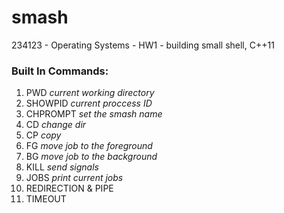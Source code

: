 # smash
234123 - Operating Systems - HW1 - building small shell, C++11

<h3> Built In Commands: </h3>

<ol>
  <li>PWD <em>current working directory</em></li>
  <li>SHOWPID <em>current proccess ID</em></li>
  <li>CHPROMPT <em>set the smash name</em></li>
  <li>CD <em>change dir</em></li>
  <li>CP <em>copy</em></li>
  <li>FG <em>move job to the foreground</em></li>
  <li>BG <em>move job to the background</em></li>
  <li>KILL <em>send signals</em></li>
  <li>JOBS <em>print current jobs</em></li>
   <li>REDIRECTION & PIPE</li>
   <li>TIMEOUT</li>
  </ol>
